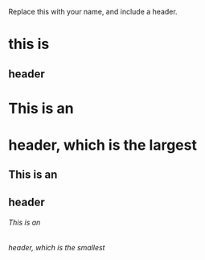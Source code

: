 Replace this with your name, and include a header.
# this is <h2> header 
# This is an <h1> header, which is the largest
## This is an <h2> header
###### This is an <h6> header, which is the smallest
